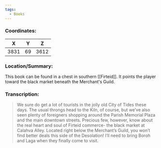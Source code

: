 ```yaml
---
tags:
  - Books
---
```


### Coordinates:
| **X** | **Y**| **Z** |
|:-----:|:----:|:-----:|
|3831  |69   |3612  |

### Location/Summary:
This book can be found in a chest in southern [[Firteid]]. It points the player toward the black market beneath the Merchant's Guild.

### Transcription:
> We sure do get a lot of tourists in the jolly old City of Tides these days. The usual throngs head to the Kiln, of course, but we’ve also seen plenty of foreigners shopping around the Parish Memorial Plaza and the main downtown streets. Precious few, however, know about the real heart and soul of Firteid commerce- the black market at Calahva Alley. Located right below the Merchant’s Guild, you won’t find better deals this side of the Desolation! I’ll need to bring Boroh and Laga when they finally come to visit.
